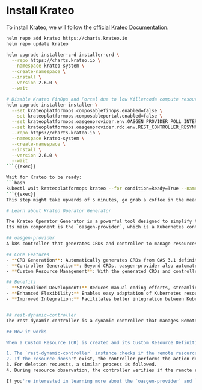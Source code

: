 # Install Krateo
To install Krateo, we will follow the [official Krateo Documentation](https://docs.krateo.io/how-to-guides/install-krateo/installing-krateo-kind).

```bash
helm repo add krateo https://charts.krateo.io
helm repo update krateo

helm upgrade installer-crd installer-crd \
  --repo https://charts.krateo.io \
  --namespace krateo-system \
  --create-namespace \
  --install \
  --version 2.6.0 \
  --wait

# Disable Krateo FinOps and Portal due to low Killercoda compute resources
helm upgrade installer installer \
  --set krateoplatformops.composablefinops.enabled=false \
  --set krateoplatformops.composableportal.enabled=false \
  --set krateoplatformops.oasgenprovider.env.OASGEN_PROVIDER_POLL_INTERVAL=30s \
  --set krateoplatformops.oasgenprovider.rdc.env.REST_CONTROLLER_RESYNC_INTERVAL=30s \
  --repo https://charts.krateo.io \
  --namespace krateo-system \
  --create-namespace \
  --install \
  --version 2.6.0 \
  --wait
```{{exec}}

Wait for Krateo to be ready:
```bash
kubectl wait krateoplatformops krateo --for condition=Ready=True --namespace krateo-system --timeout=660s
```{{exec}}
This step might take upwards of 5 minutes, go grab a coffee in the meantime or learn more about Krateo Operator Generator!

# Learn about Krateo Operator Generator

The Krateo Operator Generator is a powerful tool designed to simplify the process of creating Kubernetes operators. It automates the generation of Custom Resource Definitions (CRDs) and controllers, enabling developers to focus on building and deploying their applications without getting bogged down in the complexities of Kubernetes resource management.
Its main component is the `oasgen-provider`, which is a Kubernetes controller that generates CRDs and controllers based on OpenAPI Specification (OAS) 3.1 definitions. This allows users to define custom resources that match the schema described in their API specifications, enabling seamless integration and management within Kubernetes environments.

## oasgen-provider
A k8s controller that generates CRDs and controller to manage resources from OpenAPI Specification (OAS) 3.1 (also 3.0 is supported).

## Core Features
- **CRD Generation**: Automatically generates CRDs from OAS 3.1 definitions. This allows users to define custom resources that match the schema described in their API specifications, enabling seamless integration and management within Kubernetes environments.
- **Controller Generation**: Beyond CRDs, oasgen-provider also automates the creation of controllers. Controllers are essential components in Kubernetes that watch for changes in resource states and act accordingly to maintain desired states. By generating controllers from OAS definitions, oasgen-provider facilitates the management of custom resources according to the logic defined in the API specifications.
- **Custom Resource Management**: With the generated CRDs and controllers, users can manage custom resources directly within Kubernetes. This includes creating, updating, deleting, and monitoring the state of these resources, all aligned with the definitions provided in the OAS 3.1 specification.

## Benefits
- **Streamlined Development:** Reduces manual coding efforts, streamlining the development process for Kubernetes-native applications.
- **Enhanced Flexibility:** Enables easy adaptation of Kubernetes resources to match evolving API specifications.
- **Improved Integration:** Facilitates better integration between Kubernetes and external services or applications.


## rest-dynamic-controller
The rest-dynamic-controller is a dynamic controller that manages Remote Resources through REST APIs. It's considered "dynamic" because it can manage any type of remote resource represented by a Custom Resource Definition and its related Custom Resource. The controller is configured at startup through environment variables (or CLI parameters) to manage a specific Group Version Resource.

## How it works

When a Custom Resource (CR) is created and its Custom Resource Definition (CRD) has been generated by a `RestDefinition` from the `oasgen-provider`, the following process occurs:

1. The `rest-dynamic-controller` instance checks if the remote resource exists by following the instructions defined in the [`RestDefinition`](https://doc.crds.dev/github.com/krateoplatformops/oasgen-provider).
2. If the resource doesn't exist, the controller performs the action described in the `verbsDescription` field of the `RestDefinition` CR.
3. For deletion requests, a similar process is followed.
4. During resource observation, the controller verifies if the remote resource is synchronized with the CR and performs updates if necessary.

If you're interested in learning more about the `oasgen-provider` and `rest-dynamic-controller`, you can find additional information in the [official documentation](https://docs.krateo.io/key-concepts/kog/oasgen-provider).